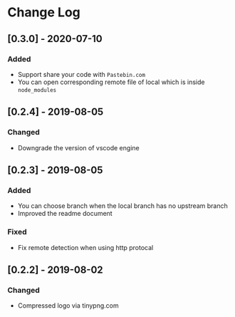 # Change Log

## [0.3.0] - 2020-07-10
### Added
- Support share your code with `Pastebin.com`
- You can open corresponding remote file of local which is inside `node_modules`

## [0.2.4] - 2019-08-05
### Changed
- Downgrade the version of vscode engine

## [0.2.3] - 2019-08-05
### Added
- You can choose branch when the local branch has no upstream branch
- Improved the readme document

### Fixed
- Fix remote detection when using http protocal

## [0.2.2] - 2019-08-02
### Changed
- Compressed logo via tinypng.com
